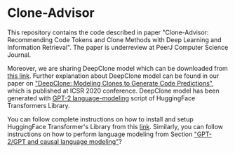 # Clone-Advisor

This repository contains the code described in paper "Clone-Advisor: Recommending Code Tokens and Clone Methods with Deep Learning and Information Retrieval". The paper is underreview at PeerJ Computer Science Journal. 

Moreover, we are sharing DeepClone model which can be downloaded from <a href="https://www.dropbox.com/sh/r152xqs5rdsvvq1/AABsMH-iCbgpSjE3Vy9d3zVWa?dl=0">this link</a>. Further explanation about DeepClone model can be found in our paper on  <a href="https://link.springer.com/chapter/10.1007/978-3-030-64694-3_9">"DeepClone: Modeling Clones to Generate Code Predictions"</a>, which is published at ICSR 2020 conference. DeepClone model has been generated with <a href="https://github.com/huggingface/transformers/tree/master/examples/pytorch/language-modeling">GPT-2 language-modeling</a> script of HuggingFace Transformers Library. 

You can follow complete instructions on how to install and setup HuggingFace Transformer's Library from this <a href="https://github.com/huggingface/transformers">link</a>. Similarly, you can follow instructions on how to perform language modeling from Section <a href="https://github.com/huggingface/transformers/tree/master/examples/pytorch/language-modeling">"GPT-2/GPT and causal language modeling"</a>?



 








